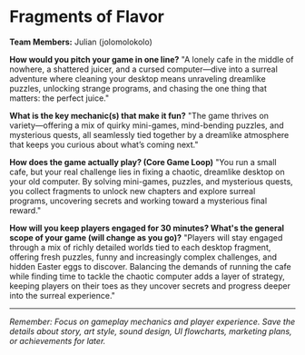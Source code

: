 # Fragments of Flavor

**Team Members:** Julian (jolomolokolo)

**How would you pitch your game in one line?**
"A lonely cafe in the middle of nowhere, a shattered juicer, and a cursed computer—dive into a surreal adventure where cleaning your desktop means unraveling dreamlike puzzles, unlocking strange programs, and chasing the one thing that matters: the perfect juice."

**What is the key mechanic(s) that make it fun?**
"The game thrives on variety—offering a mix of quirky mini-games, mind-bending puzzles, and mysterious quests, all seamlessly tied together by a dreamlike atmosphere that keeps you curious about what’s coming next."

**How does the game actually play? (Core Game Loop)**
"You run a small cafe, but your real challenge lies in fixing a chaotic, dreamlike desktop on your old computer. By solving mini-games, puzzles, and mysterious quests, you collect fragments to unlock new chapters and explore surreal programs, uncovering secrets and working toward a mysterious final reward."

**How will you keep players engaged for 30 minutes? What's the general scope of your game (will change as you go)?**
"Players will stay engaged through a mix of richly detailed worlds tied to each desktop fragment, offering fresh puzzles, funny and increasingly complex challenges, and hidden Easter eggs to discover. Balancing the demands of running the cafe while finding time to tackle the chaotic computer adds a layer of strategy, keeping players on their toes as they uncover secrets and progress deeper into the surreal experience."

---
*Remember: Focus on gameplay mechanics and player experience. Save the details about story, art style, sound design, UI flowcharts, marketing plans, or achievements for later.*
